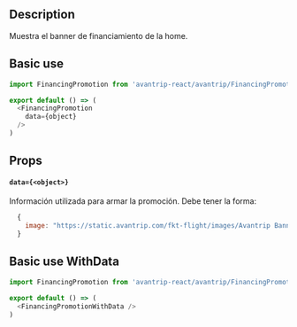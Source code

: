 ## Description
Muestra el banner de financiamiento de la home.

## Basic use

```javascript
import FinancingPromotion from 'avantrip-react/avantrip/FinancingPromotion';

export default () => (
  <FinancingPromotion
    data={object}
  />
)
```


## Props

#### `data={<object>}`
Información utilizada para armar la promoción. Debe tener la forma:
```javascript
  {
    image: "https://static.avantrip.com/fkt-flight/images/Avantrip Banner Financiacion 20170817.jpg"
  }
```

## Basic use WithData

```javascript
import FinancingPromotion from 'avantrip-react/avantrip/FinancingPromotion/withData';

export default () => (
  <FinancingPromotionWithData />
)
```
